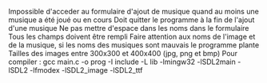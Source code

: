 Impossible d'acceder au formulaire d'ajout de musique quand au moins une musique a été joué ou en cours
Doit quitter le programme à la fin de l'ajout d'une musique
Ne pas mettre d'espace dans les noms dans le formulaire
Tous les champs doivent être rempli
Faire attention aux noms de l'image et de la musique, si les noms des musiques sont mauvais le programme plante
Tailles des images entre 300x300 et 400x400 (jpg, png et bmp)
Pour compiler : gcc main.c -o prog -I include -L lib -lmingw32 -lSDL2main -lSDL2 -lfmodex -lSDL2_image -lSDL2_ttf